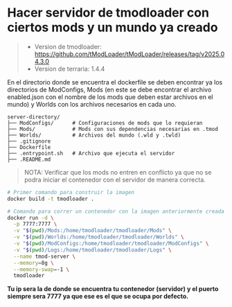 # Hacer servidor de tmodloader con ciertos mods y un mundo ya creado

> - Version de tmodloader: https://github.com/tModLoader/tModLoader/releases/tag/v2025.04.3.0
> - Version de terraria: 1.4.4

En el directorio donde se encuentra el dockerfile se deben encontrar ya los directorios de ModConfigs, Mods (en este se debe encontrar el archivo enabled.json con el nombre de los mods que deben estar archivos en el mundo) y Worlds con los archivos necesarios en cada uno.

```
server-directory/
├── ModConfigs/      # Configuraciones de mods que lo requieran
├── Mods/            # Mods con sus dependencias necesarias en .tmod
├── Worlds/          # Archivos del mundo (.wld y .twld)
├── .gitignore
├── Dockerfile
├── .entrypoint.sh   # Archivo que ejecuta el servidor
├── .README.md
```

> NOTA: Verificar que los mods no entren en conflicto ya que no se podra iniciar el contenedor con el servidor de manera correcta.

```bash
# Primer comando para construir la imagen
docker build -t tmodloader . 

# Comando para correr un contenedor con la imagen anteriormente creada
docker run -d \
  -p 7777:7777 \
  -v "$(pwd)/Mods:/home/tmodloader/tmodloader/Mods" \
  -v "$(pwd)/Worlds:/home/tmodloader/tmodloader/Worlds" \
  -v "$(pwd)/ModConfigs:/home/tmodloader/tmodloader/ModConfigs" \
  -v "$(pwd)/Logs:/home/tmodloader/tmodloader/Logs" \
  --name tmod-server \
  --memory=8g \
  --memory-swap=-1 \
  tmodloader

```

**Tu ip sera la de donde se encuentra tu contenedor (servidor) y el puerto siempre sera 7777 ya que ese es el que se ocupa por defecto.**
